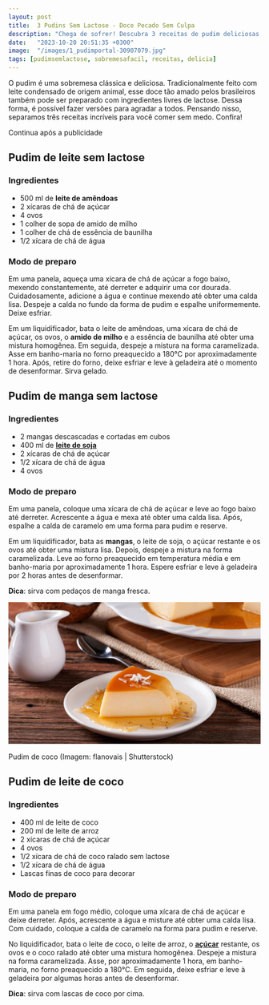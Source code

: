 ```yaml
---
layout: post
title:  3 Pudins Sem Lactose - Doce Pecado Sem Culpa
description: "Chega de sofrer! Descubra 3 receitas de pudim deliciosas e sem lactose para adoçar a vida sem culpa"
date:   "2023-10-20 20:51:35 +0300"
image:  "/images/1_pudimportal-30907079.jpg"
tags: [pudimsemlactose, sobremesafacil, receitas, delicia]
---
```


O pudim é uma sobremesa clássica e deliciosa. Tradicionalmente feito com leite condensado de origem animal, esse doce tão amado pelos brasileiros também pode ser preparado com ingredientes livres de lactose. Dessa forma, é possível fazer versões para agradar a todos. Pensando nisso, separamos três receitas incríveis para você comer sem medo. Confira!

Continua após a publicidade

## Pudim de leite sem lactose

### Ingredientes

-   500 ml de **leite de amêndoas**
-   2 xícaras de chá de açúcar
-   4 ovos
-   1 colher de sopa de amido de milho
-   1 colher de chá de essência de baunilha
-   1/2 xícara de chá de água

### Modo de preparo

Em uma panela, aqueça uma xícara de chá de açúcar a fogo baixo, mexendo constantemente, até derreter e adquirir uma cor dourada. Cuidadosamente, adicione a água e continue mexendo até obter uma calda lisa. Despeje a calda no fundo da forma de pudim e espalhe uniformemente. Deixe esfriar.

Em um liquidificador, bata o leite de amêndoas, uma xícara de chá de açúcar, os ovos, o **amido de milho** e a essência de baunilha até obter uma mistura homogênea. Em seguida, despeje a mistura na forma caramelizada. Asse em banho-maria no forno preaquecido a 180°C por aproximadamente 1 hora. Após, retire do forno, deixe esfriar e leve à geladeira até o momento de desenformar. Sirva gelado.

## Pudim de manga sem lactose

### Ingredientes

-   2 mangas descascadas e cortadas em cubos
-   400 ml de **[leite de soja](/tags/#pudimsemlactose)**
-   2 xícaras de chá de açúcar
-   1/2 xícara de chá de água
-   4 ovos

### Modo de preparo

Em uma panela, coloque uma xícara de chá de açúcar e leve ao fogo baixo até derreter. Acrescente a água e mexa até obter uma calda lisa. Após, espalhe a calda de caramelo em uma forma para pudim e reserve.

Em um liquidificador, bata as **mangas**, o leite de soja, o açúcar restante e os ovos até obter uma mistura lisa. Depois, despeje a mistura na forma caramelizada. Leve ao forno preaquecido em temperatura média e em banho-maria por aproximadamente 1 hora. Espere esfriar e leve à geladeira por 2 horas antes de desenformar.

**Dica**: sirva com pedaços de manga fresca.

![Fatia de pudim de coco em prato branco; ao lado, há uma jarra branca e colher](/images/pudimdecoco.jpg#wide)

Pudim de coco (Imagem: flanovais | Shutterstock)

## Pudim de leite de coco

### Ingredientes

-   400 ml de leite de coco
-   200 ml de leite de arroz
-   2 xícaras de chá de açúcar
-   4 ovos
-   1/2 xícara de chá de coco ralado sem lactose
-   1/2 xícara de chá de água
-   Lascas finas de coco para decorar

### Modo de preparo

Em uma panela em fogo médio, coloque uma xícara de chá de açúcar e deixe derreter. Após, acrescente a água e misture até obter uma calda lisa. Com cuidado, coloque a calda de caramelo na forma para pudim e reserve.

No liquidificador, bata o leite de coco, o leite de arroz, o **[açúcar](/tags/#pudimsemlactose)** restante, os ovos e o coco ralado até obter uma mistura homogênea. Despeje a mistura na forma caramelizada. Asse, por aproximadamente 1 hora, em banho-maria, no forno preaquecido a 180°C. Em seguida, deixe esfriar e leve à geladeira por algumas horas antes de desenformar.

**Dica**: sirva com lascas de coco por cima.
